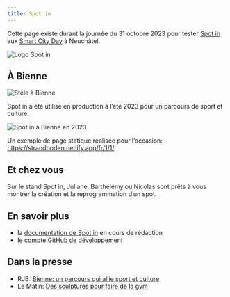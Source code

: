 ```yaml
---
title: Spot in
---
```


Cette page existe durant la journée du 31 octobre 2023 pour tester [Spot in](https://spotin.ch/) aux [Smart City Day](https://www.smartcityday.ch/) à Neuchâtel.

![Logo Spot in](/spotin.png)

## À Bienne

![Stèle à Bienne](/stele.jpg)

Spot in a été utilisé en production à l’été 2023 pour un parcours de sport et culture. 

![Spot in à Bienne en 2023](/bienne.png)

Un exemple de page statique réalisée pour l’occasion: https://strandboden.netlify.app/fr/1/1/


## Et chez vous

Sur le stand Spot in, Juliane, Barthélémy ou Nicolas sont prêts à vous montrer la création et la reprogrammation d’un spot.

## En savoir plus

- la [documentation de Spot in](https://docsspotinch.netlify.app/) en cours de rédaction
- le [compte GitHub](https://github.com/spotin/spotin) de développement

## Dans la presse

- RJB: [Bienne: un parcours qui allie sport et culture](https://www.rjb.ch/rjb/Actualite/Region/20230527-Bienne-un-parcours-qui-allie-sport-et-culture.html)
- Le Matin: [Des sculptures pour faire de la gym](https://www.lematin.ch/story/des-sculptures-pour-faire-de-la-gym-397446670910)